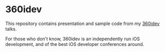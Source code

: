 360idev
=======

This repository contains presentation and sample code from my [360idev](http://360idev.com/) talks. 

For those who don't know, 360idev is an independently run iOS development, and of the best iOS developer conferences around.